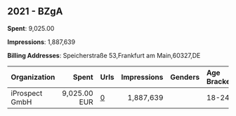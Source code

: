 ## 2021 - BZgA 
**Spent**: 9,025.00

**Impressions**: 1,887,639

**Billing Addresses**: Speicherstraße 53,Frankfurt am Main,60327,DE

|Organization|Spent|Urls|Impressions|Genders|Age Brackets|Country Codes|
|:---|---:|:---|---:|:---|:---|:---|
|iProspect GmbH|9,025.00 EUR|[0](https://www.snap.com/political-ads/asset/0f2a2231ccc98200a7973d66648b8d23ac9e4e895e6a545cbe3437c941e6f793?mediaType=mp4)|1,887,639||18-24|germany|
